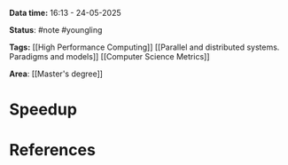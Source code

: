 **Data time:** 16:13 - 24-05-2025

**Status**: #note #youngling 

**Tags:** [[High Performance Computing]] [[Parallel and distributed systems. Paradigms and models]] [[Computer Science Metrics]]

**Area**: [[Master's degree]]
# Speedup


# References